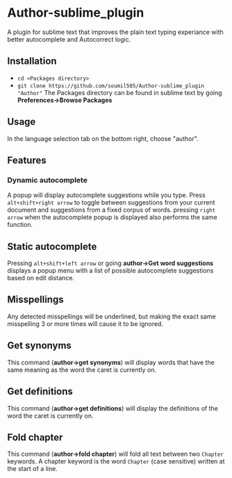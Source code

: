 # Author-sublime_plugin
A plugin for sublime text that improves the plain text typing experiance with better autocomplete and Autocorrect logic.

## Installation
- `cd <Packages directory>`
- `git clone https://github.com/soumil505/Author-sublime_plugin "Author"`
The Packages directory can be found in sublime text by going **Preferences->Browse Packages**

## Usage
In the language selection tab on the bottom right, choose "author".

## Features
### Dynamic autocomplete
A popup will display autocomplete suggestions while you type. Press `alt+shift+right arrow` to toggle between suggestions from your current document and suggestions from a fixed corpus of words. pressing `right arrow` when the autocomplete popup is displayed also performs the same function.

## Static autocomplete
Pressing `alt+shift+left arrow` or going **author->Get word suggestions** displays a popup menu with a list of possible autocomplete suggestions based on edit distance. 

## Misspellings
Any detected misspellings will be underlined, but making the exact same misspelling 3 or more times will cause it to be ignored.

## Get synonyms
This command (**author->get synonyms**) will display words that have the same meaning as the word the caret is currently on.

## Get definitions
This command (**author->get definitions**) will display the definitions of the word the caret is currently on.

## Fold chapter
This command (**author->fold chapter**) will fold all text between two `Chapter` keywords. A chapter keyword is the word `Chapter` (case sensitive) written at the start of a line.

